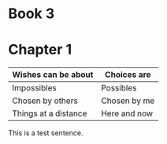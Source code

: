 # Book 3

# Chapter 1

| Wishes can be about | Choices are |
| --- | --- |
| Impossibles | Possibles |
| Chosen by others | Chosen by me |
| Things at a distance | Here and now |

This is a test sentence.
